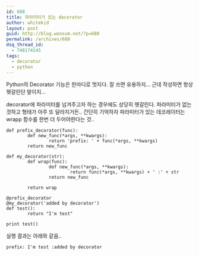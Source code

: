 ```yaml
---
id: 688
title: 파라미터가 있는 decorator
author: whitekid
layout: post
guid: http://blog.woosum.net/?p=688
permalink: /archives/688
dsq_thread_id:
  - 748174145
tags:
  - decorator
  - python
---
```

Python의 Decorator 기능은 한마디로 멋지다. 잘 쓰면 유용하지... 근데 작성하면 항상 헷갈린단 말이지...

decorator에 파라미터를 넘겨주고자 하는 경우에도 상당히 헷갈린다. 파라미터가 없는 것하고 형태가 아주 또 달라지거든.. 간단히 기억하자 파라미터가 있는 데코레이터는 wrapp 함수를 한번 더 두어야한다는 것..

    def prefix_decorator(func):
            def new_func(*args, **kwargs):
                    return 'prefix: ' + func(*args, **kwargs)
            return new_func

    def my_decorator(str):
            def wrap(func):
                    def new_func(*args, **kwargs):
                            return func(*args, **kwargs) + ' :' + str
                    return new_func

            return wrap

    @prefix_decorator
    @my_decorator('added by decorator')
    def test():
            return "I'm test"

    print test()

실행 결과는 아래와 같음..

    prefix: I'm test :added by decorator